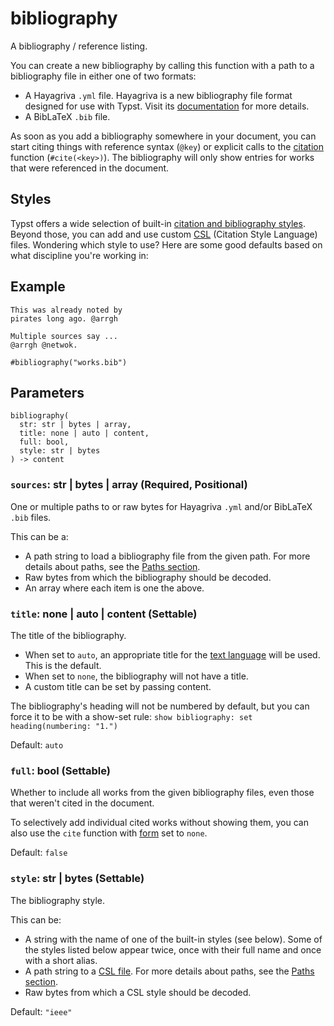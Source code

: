 # bibliography

A bibliography / reference listing.

You can create a new bibliography by calling this function with a path to a bibliography file in either one of two formats:

- A Hayagriva `.yml` file. Hayagriva is a new bibliography file format designed for use with Typst. Visit its [documentation](https://github.com/typst/hayagriva/blob/main/docs/file-format.md) for more details.
- A BibLaTeX `.bib` file.

As soon as you add a bibliography somewhere in your document, you can start citing things with reference syntax (`@key`) or explicit calls to the [citation](/docs/reference/model/cite/) function (`#cite(<key>)`). The bibliography will only show entries for works that were referenced in the document.

## Styles

Typst offers a wide selection of built-in [citation and bibliography styles](/docs/reference/model/bibliography/#parameters-style). Beyond those, you can add and use custom [CSL](https://citationstyles.org/) (Citation Style Language) files. Wondering which style to use? Here are some good defaults based on what discipline you're working in:

## Example

```typst
This was already noted by
pirates long ago. @arrgh

Multiple sources say ...
@arrgh @netwok.

#bibliography("works.bib")
```

## Parameters

```
bibliography(
  str: str | bytes | array,
  title: none | auto | content,
  full: bool,
  style: str | bytes
) -> content
```

### `sources`: str | bytes | array (Required, Positional)

One or multiple paths to or raw bytes for Hayagriva `.yml` and/or BibLaTeX `.bib` files.

This can be a:

- A path string to load a bibliography file from the given path. For more details about paths, see the [Paths section](/docs/reference/syntax/#paths).
- Raw bytes from which the bibliography should be decoded.
- An array where each item is one the above.

### `title`: none | auto | content (Settable)

The title of the bibliography.

- When set to `auto`, an appropriate title for the [text language](/docs/reference/text/text/#parameters-lang) will be used. This is the default.
- When set to `none`, the bibliography will not have a title.
- A custom title can be set by passing content.

The bibliography's heading will not be numbered by default, but you can force it to be with a show-set rule: `show bibliography: set heading(numbering: "1.")`

Default: `auto`

### `full`: bool (Settable)

Whether to include all works from the given bibliography files, even those that weren't cited in the document.

To selectively add individual cited works without showing them, you can also use the `cite` function with [form](/docs/reference/model/cite/#parameters-form) set to `none`.

Default: `false`

### `style`: str | bytes (Settable)

The bibliography style.

This can be:

- A string with the name of one of the built-in styles (see below). Some of the styles listed below appear twice, once with their full name and once with a short alias.
- A path string to a [CSL file](https://citationstyles.org/). For more details about paths, see the [Paths section](/docs/reference/syntax/#paths).
- Raw bytes from which a CSL style should be decoded.

Default: `"ieee"`
